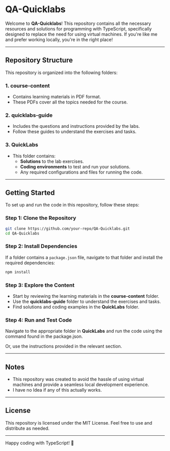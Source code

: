 # QA-Quicklabs

Welcome to **QA-Quicklabs**! This repository contains all the necessary resources and solutions for programming with TypeScript, specifically designed to replace the need for using virtual machines. If you're like me and prefer working locally, you're in the right place!

---

## Repository Structure

This repository is organized into the following folders:

### 1. **course-content**
- Contains learning materials in PDF format.
- These PDFs cover all the topics needed for the course.

### 2. **quicklabs-guide**
- Includes the questions and instructions provided by the labs.
- Follow these guides to understand the exercises and tasks.

### 3. **QuickLabs**
- This folder contains:
  - **Solutions** to the lab exercises.
  - **Coding environments** to test and run your solutions.
  - Any required configurations and files for running the code.

---

## Getting Started

To set up and run the code in this repository, follow these steps:

### Step 1: Clone the Repository
```bash
git clone https://github.com/your-repo/QA-Quicklabs.git
cd QA-Quicklabs
```

### Step 2: Install Dependencies
If a folder contains a `package.json` file, navigate to that folder and install the required dependencies:
```bash
npm install
```

### Step 3: Explore the Content
- Start by reviewing the learning materials in the **course-content** folder.
- Use the **quicklabs-guide** folder to understand the exercises and tasks.
- Find solutions and coding examples in the **QuickLabs** folder.

### Step 4: Run and Test Code
Navigate to the appropriate folder in **QuickLabs** and run the code using the command found in the package.json.

Or, use the instructions provided in the relevant section.

---

## Notes
- This repository was created to avoid the hassle of using virtual machines and provide a seamless local development experience.
- I have no Idea if any of this actually works.

---

## License
This repository is licensed under the MIT License. Feel free to use and distribute as needed.

---

Happy coding with TypeScript! 🚀